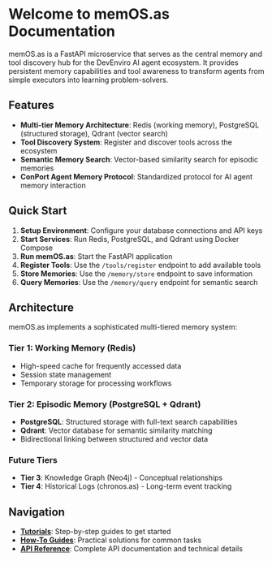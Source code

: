 # Welcome to memOS.as Documentation

memOS.as is a FastAPI microservice that serves as the central memory and tool discovery hub for the DevEnviro AI agent ecosystem. It provides persistent memory capabilities and tool awareness to transform agents from simple executors into learning problem-solvers.

## Features

- **Multi-tier Memory Architecture**: Redis (working memory), PostgreSQL (structured storage), Qdrant (vector search)
- **Tool Discovery System**: Register and discover tools across the ecosystem
- **Semantic Memory Search**: Vector-based similarity search for episodic memories
- **ConPort Agent Memory Protocol**: Standardized protocol for AI agent memory interaction

## Quick Start

1. **Setup Environment**: Configure your database connections and API keys
2. **Start Services**: Run Redis, PostgreSQL, and Qdrant using Docker Compose
3. **Run memOS.as**: Start the FastAPI application
4. **Register Tools**: Use the `/tools/register` endpoint to add available tools
5. **Store Memories**: Use the `/memory/store` endpoint to save information
6. **Query Memories**: Use the `/memory/query` endpoint for semantic search

## Architecture

memOS.as implements a sophisticated multi-tiered memory system:

### Tier 1: Working Memory (Redis)
- High-speed cache for frequently accessed data
- Session state management
- Temporary storage for processing workflows

### Tier 2: Episodic Memory (PostgreSQL + Qdrant)
- **PostgreSQL**: Structured storage with full-text search capabilities
- **Qdrant**: Vector database for semantic similarity matching
- Bidirectional linking between structured and vector data

### Future Tiers
- **Tier 3**: Knowledge Graph (Neo4j) - Conceptual relationships
- **Tier 4**: Historical Logs (chronos.as) - Long-term event tracking

## Navigation

- **[Tutorials](tutorials/index.md)**: Step-by-step guides to get started
- **[How-To Guides](how-to/index.md)**: Practical solutions for common tasks
- **[API Reference](reference/index.md)**: Complete API documentation and technical details